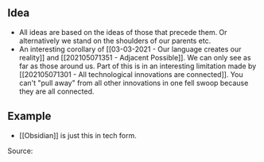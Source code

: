 ## Idea
- All ideas are based on the ideas of those that precede them. Or alternatively we stand on the shoulders of our parents etc.
- An interesting corollary of [[03-03-2021 - Our language creates our reality]] and [[202105071351 - Adjacent Possible]]. We can only see as far as those around us. Part of this is in an interesting limitation made by [[202105071301 - All technological innovations are connected]]. You can't "pull away" from all other innovations in one fell swoop because they are all connected. 

## Example
- [[Obsidian]] is just this in tech form. 

Source: 